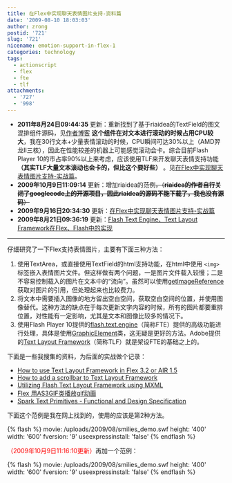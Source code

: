 ```yaml
---
title: 在Flex中实现聊天表情图片支持-资料篇
date: '2009-08-10 18:03:03'
author: zrong
postid: '721'
slug: '721'
nicename: emotion-support-in-flex-1
categories: technology
tags:
  - actionscript
  - flex
  - fte
  - tlf
attachments:
  - '727'
  - '998'
---
```


- **2011年8月24日09:44:35** 更新：重新找到了基于riaidea的TextField的图文混排组件源码，见[作者博客](http://www.riaidea.com/blog/archives/295.html "FP9下的图文混编组件RichTextField 2.0") **这个组件在对文本进行滚动的时候占用CPU较大**，我在30行文本+少量表情滚动的时候，CPU瞬间可达30%以上（AMD羿龙II三核），因此在性能较差的机器上可能感觉滚动会卡。综合目前Flash Player 10的市占率90%以上来考虑，应该使用TLF来开发聊天表情支持功能 **（其实TLF大量文本滚动也会卡的，但比这个要好些）** 。见[在Flex中实现聊天表情图片支持-实战篇](https://blog.zengrong.net/post/810.html)。
- **2009年10月9日11:09:14** 更新：增加riaidea的范例<del>，（**riaidea的作者自行关闭了googlecode上的开源项目，因此riaidea的源码不能下载了，我也没有源码**）</del>
- **2009年9月16日20:34:30** 更新：[在Flex中实现聊天表情图片支持-实战篇](https://blog.zengrong.net/post/810.html)
- **2009年8月21日09:36:19** 更新：[Flash Text Engine、Text Layout Framework在Flex、Flash中的实现](https://blog.zengrong.net/post/770.html)

-----------

仔细研究了一下Flex支持表情图片，主要有下面三种方法：

1.  使用TextArea，或直接使用TextField的html支持功能，在html中使用 `<img>` 标签嵌入表情图片文件。但这样做有两个问题，一是图片文件载入较慢；二是不容易控制载入的图片在文本中的“流向”。虽然可以使用[getImageReference](http://livedocs.adobe.com/flex/3_cn/langref/flash/text/TextField.html#getImageReference%28%29)获取对图片的引用，但处理起来也比较费力。
2.  将文本中需要插入图像的地方留出空白空间，获取空白空间的位置，并使用图像替代。这种方法的缺点在于每次更新文字内容的时候，所有的图片都要重排位置，对性能有一定影响，尤其是文本和图像比较多的情况下。
3.  使用Flash Player 10提供的[flash.text.engine](http://livedocs.adobe.com/flex/3_cn/langref/flash/text/engine/package-detail.html)（简称FTE）提供的高级功能进行处理，具体是使用[GraphicElement](http://livedocs.adobe.com/flex/3_cn/langref/flash/text/engine/GraphicElement.html)类，这无疑是更好的方法。Adobe提供的[Text Layout Framework](http://labs.adobe.com/technologies/textlayout/)（简称TLF）就是架设FTE的基础之上的。

下面是一些我搜集的资料，为后面的实战做个记录：  
<!--more-->

-   [How to use Text Layout Framework in Flex 3.2 or AIR 1.5](http://corlan.org/2009/01/19/how-to-use-text-layout-framework-in-flex-32-or-air-15/)
-   [How to add a scrollbar to Text Layout Framework](http://corlan.org/2009/02/12/how-to-add-a-scrollbar-to-text-layout-framework/)
-   [Utilizing Flash Text Layout Framework using MXML](http://www.insideria.com/2009/06/utilizing-flash-text-layout-fr.html)
-   [Flex 用AS3GIF类播放gif动画](http://www.51toria.cn/?p=151)
-   [Spark Text Primitives - Functional and Design Specification](http://opensource.adobe.com/wiki/display/flexsdk/Spark+Text+Primitives)

下面这个范例是我在网上找到的，使用的应该是第2种方法。  

{% flash %}
movie: /uploads/2009/08/smilies_demo.swf
height: '400'
width: '600'
fversion: '9'
useexpressinstall: 'false'
{% endflash %}

<span style="color: red;">（2009年10月9日11:16:10更新）</span>再加一个范例：  

{% flash %}
movie: /uploads/2009/08/smilies_demo.swf
height: '400'
width: '600'
fversion: '9'
useexpressinstall: 'false'
{% endflash %}

